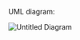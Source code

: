 UML diagram:


![Untitled Diagram](https://github.com/user-attachments/assets/1ff8343e-d4cb-42ab-820d-6ad83297cf07)

